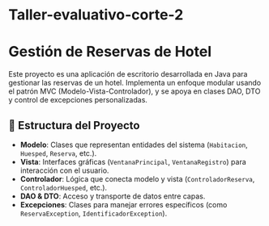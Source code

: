 # Taller-evaluativo-corte-2
# Gestión de Reservas de Hotel

Este proyecto es una aplicación de escritorio desarrollada en Java para gestionar las reservas de un hotel. Implementa un enfoque modular usando el patrón MVC (Modelo-Vista-Controlador), y se apoya en clases DAO, DTO y control de excepciones personalizadas.

## 🧱 Estructura del Proyecto

- **Modelo**: Clases que representan entidades del sistema (`Habitacion`, `Huesped`, `Reserva`, etc.).
- **Vista**: Interfaces gráficas (`VentanaPrincipal`, `VentanaRegistro`) para interacción con el usuario.
- **Controlador**: Lógica que conecta modelo y vista (`ControladorReserva`, `ControladorHuesped`, etc.).
- **DAO & DTO**: Acceso y transporte de datos entre capas.
- **Excepciones**: Clases para manejar errores específicos (como `ReservaException`, `IdentificadorException`).
